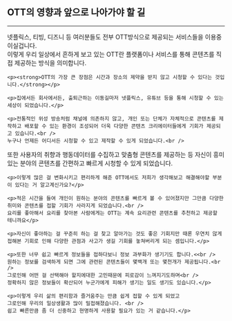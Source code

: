 <!DOCTYPE html>
<html>
<head>
    <title>OTT 여러분에겐 행복을 주는 요소인가요?</title>
</head>
<body>
    <h2>OTT의 영향과 앞으로 나아가야 할 길</h2>
    <hr />
    <p>
        넷플릭스, 티빙, 디즈니 등 여러분들도 전부 OTT방식으로 제공되는 서비스들을 이용중이실겁니다.<br />
        이렇게 우리 일상에서 흔하게 보고 있는 OTT란 플랫폼이나 서비스를 통해 콘텐츠를 직접 제공하는 방식을 의미합니다.
    </p>

    <p><strong>OTT의 가장 큰 장점은 시간과 장소의 제약을 받지 않고 시청할 수 있다는 것입니다.</strong></p>

    <p>집에서든 회사에서든, 출퇴근하는 이동길마저 넷플릭스, 유튜브 등을 통해 시청할 수 있는 세상이 되었습니다.</p>

    <p>전통적인 위성 방송처럼 채널에 의존하지 않고, 개인 또는 단체가 자체적으로 콘텐츠를 제작하고 배포할 수 있는 환경이 조성되어 더욱 다양한 콘텐츠 크리에이터들에게 기회가 제공되고 있습니다.<br />
    누구나 언제든 어디서든 시청할 수 있고 제작할 수 있게 되었습니다.<br />
또한 사용자의 취향과 행동데이터를 수집하고 맞춤형 콘텐츠를 제공하는 등 자신이 흥미 있는 분야의 콘텐츠를 간편하고 빠르게 시청할 수 있게 되었습니다.</p>

    <p>이렇게 많은 걸 변화시키고 편리하게 해준 OTT에서도 저희가 생각해보고 해결해야할 부분이 있다는 거 알고계신가요?</p>

    <p>적은 시간을 들여 개인이 원하는 분야의 콘텐츠를 빠르게 볼 수 있어졌지만 그만큼 다양한 취미와 콘텐츠를 접할 기회가 사라지게 되었습니다.<br />
    요리를 좋아해서 요리를 찾아본 사람에게는 OTT는 계속 요리관련 콘텐츠를 추천하고 제공할 테니까요</p>

    <p>자신이 좋아하는 걸 꾸준히 하는 걸 찾고 알아가는 것도 좋은 기회지만 때론 우연치 않게 접해본 기회로 인해 다양한 관점과 사고가 생길 기회를 놓쳐버리게 되는 셈입니다.</p>

    <p>또한 너무 쉽고 빠르게 정보들을 접하다보니 정보 과부화가 생기기도 합니다.<<br />
    원하는 정보를 검색하게 되면 그에 관련된 콘텐츠들이 몇백개 또는 몇천개가 제공됩니다.<br />
    그로인해 어떤 걸 선택해야 할지에대한 고민때문에 피로감이 느껴지기도하며<br />
    정확하지 않은 정보들이 확산되어 누군가에게 피해가 생기는 일도 생기도 있습니다.</p>

    <p>이렇게 우리 삶의 편리함과 즐거움주는 만큼 쉽게 접할 수 있게 되었고
    그로인해 우리의 일상생활과 많이 밀접해졌습니다. <br />
    쉽고 빠른만큼 좀 더 신중하고 현명하게 사용할 필요가 있는 거 같습니다.</p>
</body>
</html>